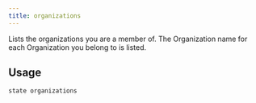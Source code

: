 ```yaml
---
title: organizations
---
```


Lists the organizations you are a member of.<!--more--> The Organization name for each Organization you belong to is listed. 

## Usage

```text
state organizations
```